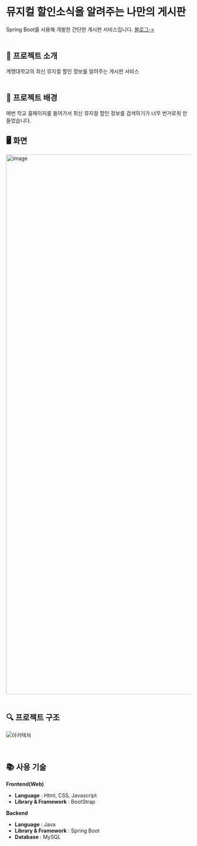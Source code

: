 # 뮤지컬 할인소식을 알려주는 나만의 게시판
Spring Boot를 사용해 개발한 간단한 게시판 서비스입니다.
[블로그->](https://velog.io/@namgigun/series/%ED%94%84%EB%A1%9C%EC%A0%9D%ED%8A%B8)
<br/>
<br/>

## 📑 프로젝트 소개
계명대학교의 최신 뮤지컬 할인 정보를 알려주는 게시판 서비스
<br/> 
<br/>


## 🤔 프로젝트 배경
매번 학교 홈페이지를 들어가서 최신 뮤지컬 할인 정보를 검색하기가 너무 번거로워 만들었습니다.
<br/>

## 🖥️ 화면
<img width="1470" alt="image" src="https://github.com/user-attachments/assets/17fd4e1b-d6f3-48c4-a1d0-9637fd69b062" />
<br/>
<br/>

## 🔍 프로젝트 구조
![아키텍처](https://velog.velcdn.com/images/namgigun/post/9d56a418-1a59-42b2-826b-3e10a9c3a386/image.png)

<br/>

## 📚 사용 기술
**Frontend(Web)**
- **Language** : Html, CSS, Javascript
- **Library & Framework** : BootStrap

**Backend**
- **Language** : Java 
- **Library & Framework** : Spring Boot
- **Database** : MySQL
